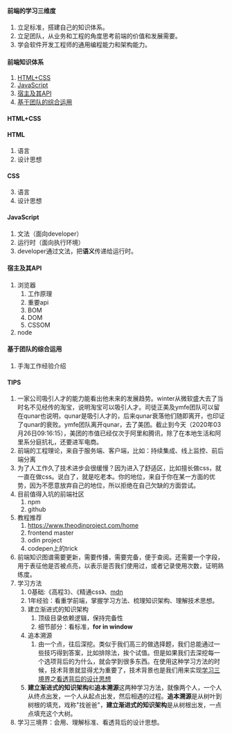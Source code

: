#### 前端的学习三维度
1. 立足标准，搭建自己的知识体系。
2. 立足团队，从业务和工程的角度思考前端的价值和发展需要。
3. 学会软件开发工程师的通用编程能力和架构能力。


#### 前端知识体系
1. [HTML+CSS](#1-1)
2. [JavaScript](#1-2)
3. [宿主及其API](#1-3)
4. [基于团队的综合运用](#1-4)


#### <a id="1-1">HTML+CSS</a>
#### HTML
1. 语言
2. 设计思想
#### CSS
3. 语言
4. 设计思想

#### <a id="1-2">JavaScript</a>
1. 文法（面向developer）
2. 运行时（面向执行环境）
3. developer通过文法，把**语义**传递给运行时。

#### <a id="1-3">宿主及其API</a>
1. 浏览器
   1. 工作原理
   2. 重要api
   3. BOM
   4. DOM
   5. CSSOM
2. node

#### <a id="1-4">基于团队的综合运用</a>
1. 手淘工作经验介绍


#### TIPS
1. 一家公司吸引人才的能力能看出他未来的发展趋势。winter从微软盛大去了当时名不见经传的淘宝，说明淘宝可以吸引人才。司徒正美及ymfe团队可以留在qunar也说明，qunar是吸引人才的，后来qunar衰落他们随即离开，也印证了qunar的衰败。ymfe团队离开qunar，去了美团。截止到今天（2020年03月26日09:16:15），美团的市值已经仅次于阿里和腾讯，除了在本地生活和阿里系分庭抗礼，还要进军电商。  
2. 前端的工程理论，来自于服务端、客户端，比如：持续集成、线上监控、前后端分离
3. 为了人工作久了技术进步会很缓慢？因为进入了舒适区，比如擅长做css，就一直在做css。说白了，就是吃老本。你的地位，来自于你在某一方面的优势，因为不愿意放弃自己的地位，所以拒绝在自己欠缺的方面尝试。
4. 目前值得入坑的前端社区
   1. npm
   2. github
5. 教程推荐
   1. https://www.theodinproject.com/home
   2. frontend master
   3. odin project
   4. codepen上的trick
6. 前端知识图谱需要更新，需要传播，需要完备，便于查阅。还需要一个字段，用于表征他是否被点亮，以表示是否我们使用过，或者记录使用次数，证明熟练度。
7. 学习方法
   1. 0基础:《高程3》、《精通css》、[mdn](https://developer.mozilla.org/zh-CN/)
   2. 1年经验：看重学前端，掌握学习方法、梳理知识架构、理解技术思想。
   3. 建立渐进式的知识架构
      1. 顶级目录依赖逻辑，保持完备性
      2. 细节部分：看标准，**for in window**
   4. 追本溯源
      1. 由一个点，往后深挖。类似于我们高三的做选择题，我们总能通过一些技巧得到答案，比如排除法，挨个试值。但是如果我们去深挖每一个选项背后的为什么，就会学到很多东西。在使用这种学习方法的时候，技术背景就显得尤为重要了，技术背景也是我们用来实现[学习三境界](#ment-1)之[看透背后的设计思想](#ment-1-1)
   5. **建立渐进式的知识架构**和**追本溯源**这两种学习方法，就像两个人，一个人从终点出发，一个人从起点出发，然后相遇的过程。**追本溯源**是从树叶到树根的填充，戏称"找爸爸"，**建立渐进式的知识架构**是从树根出发，一点点填充这个大树。
8. <a id="ment-1">学习三境界</a>：会用、理解标准、<a id="ment-1-1">看透背后的设计思想</a>。

